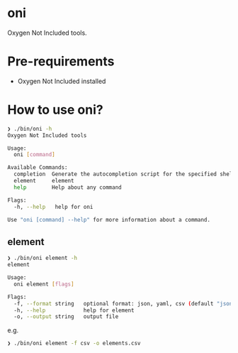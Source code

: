 # oni

Oxygen Not Included tools.

# Pre-requirements

- Oxygen Not Included installed

# How to use oni?

```bash
❯ ./bin/oni -h
Oxygen Not Included tools

Usage:
  oni [command]

Available Commands:
  completion  Generate the autocompletion script for the specified shell
  element     element
  help        Help about any command

Flags:
  -h, --help   help for oni

Use "oni [command] --help" for more information about a command.
```

## element

```bash
❯ ./bin/oni element -h
element

Usage:
  oni element [flags]

Flags:
  -f, --format string   optional format: json, yaml, csv (default "json")
  -h, --help            help for element
  -o, --output string   output file
```

e.g.

```bash
❯ ./bin/oni element -f csv -o elements.csv
```
